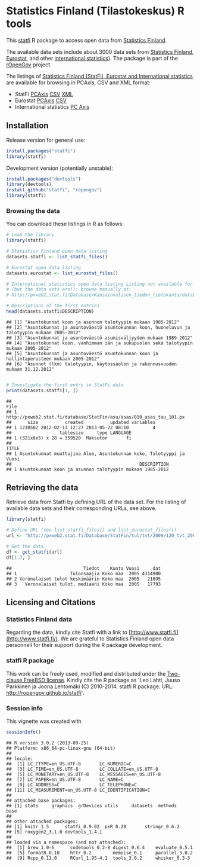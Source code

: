 <!--
%\VignetteEngine{knitr}
%\VignetteIndexEntry{An R Markdown Vignette made with knitr}
-->

Statistics Finland (Tilastokeskus) R tools
===========

This [statfi](http://ropengov.github.com/statfi) R package to access
open data from [Statistics
Finland](http://www.stat.fi/tup/tilastotietokannat/index_fi.html). 

The available data sets include about 3000 data sets from [Statistics
Finland](http://www.stat.fi/org/lainsaadanto/avoin_data.html),
[Eurostat](http://pxweb2.stat.fi/Database/Eurostat/databasetree_fi.asp),
and other [international
statistics](http://pxweb2.stat.fi/Database/Kansainvalisen_tiedon_tietokanta/databasetree_fi.asp)). The
package is part of the [rOpenGov](http://ropengov.github.io) project.

The listings of [Statistics Finland (StatFi), Eurostat and
International
statistics](http://www.stat.fi/org/lainsaadanto/avoin_data.html) are
available for browsing in PCAxis, CSV and XML format:

 * StatFi [PCAxis](http://pxweb2.stat.fi/database/StatFin/databasetree_fi.asp) [CSV](http://pxweb2.stat.fi/database/StatFin/StatFin_rap_csv.csv) [XML](http://pxweb2.stat.fi/database/StatFin/StatFin_rap_xml.csv)  
 * Eurostat [PCAxis](http://pxweb2.stat.fi/Database/Eurostat/databasetree_fi.asp) [CSV](http://pxweb2.stat.fi/database/StatFin/StatFin_rap.csv)  
 * International statistics [PC Axis](http://pxweb2.stat.fi/Database/Kansainvalisen_tiedon_tietokanta/databasetree_fi.asp)


## Installation

Release version for general use:


```r
install.packages("statfi")
library(statfi)
```


Development version (potentially unstable):


```r
install.packages("devtools")
library(devtools)
install_github("statfi", "ropengov")
library(statfi)
```



### Browsing the data

You can download these listings in R as follows:


```r
# Load the library
library(statfi)

# Statistics Finland open data listing
datasets.statfi <- list_statfi_files()

# Eurostat open data listing
datasets.eurostat <- list_eurostat_files()

# International statistics open data listing Listing not available for R
# (but the data sets are!); browse manually at:
# http://pxweb2.stat.fi/Database/Kansainvalisen_tiedon_tietokanta/databasetree_fi.asp

# Descriptions of the first entries
head(datasets.statfi$DESCRIPTION)
```

```
## [1] "Asuntokunnat koon ja asunnon talotyypin mukaan 1985-2012"                                 
## [2] "Asuntokunnat ja asuntoväestö asuntokunnan koon, huoneluvun ja talotyypin mukaan 2005-2012"
## [3] "Asuntokunnat ja asuntoväestö asumisväljyyden mukaan 1989-2012"                            
## [4] "Asuntokunnat koon, vanhimman iän ja sukupuolen sekä talotyypin mukaan 2005-2012"          
## [5] "Asuntokunnat ja asuntoväestö asuntokunnan koon ja hallintaperusteen mukaan 2005-2012"     
## [6] "Asunnot (lkm) talotyypin, käytössäolon ja rakennusvuoden mukaan 31.12.2012"
```

```r

# Investigate the first entry in StatFi data
print(datasets.statfi[1, ])
```

```
##                                                                  File
## 1 http://pxweb2.stat.fi/database/StatFin/asu/asas/010_asas_tau_101.px
##      size          created          updated variables
## 1 1230502 2012-02-13 12:27 2013-05-22 08:10         4
##                  tablesize     type LANGUAGE
## 1 (321x8x5) x 28 = 359520  Maksuton       fi
##                                                                  TITLE
## 1 Asuntokunnat muuttujina Alue, Asuntokunnan koko, Talotyyppi ja Vuosi
##                                                DESCRIPTION
## 1 Asuntokunnat koon ja asunnon talotyypin mukaan 1985-2012
```


## Retrieving the data

Retrieve data from Statfi by defining URL of the data set. For the
listing of available data sets and their corresponding URLs, see
above.


```r
library(statfi)

# Define URL (see list_statfi_files() and list_eurostat_files())
url <- "http://pxweb2.stat.fi/Database/StatFin/tul/tvt/2009/120_tvt_2009_2011-02-18_tau_112_fi.px"

# Get the data
df <- get_statfi(url)
df[1:3, ]
```

```
##                           Tiedot    Kunta Vuosi     dat
## 1                    Tulonsaajia Koko maa  2005 4314900
## 2 Veronalaiset tulot keskimäärin Koko maa  2005   21695
## 3   Veronalaiset tulot, mediaani Koko maa  2005   17793
```



## Licensing and Citations

### Statistics Finland data

Regarding the data, kindly cite Statfi with a link to
[http://www.statfi.fi](http://www.statfi.fi/). We are grateful to
Statistics Finland open data personnell for their support during the R
package development.

### statfi R package

This work can be freely used, modified and distributed under the
[Two-clause FreeBSD
license](http://en.wikipedia.org/wiki/BSD\_licenses). Kindly cite the
R package as 'Leo Lahti, Juuso Parkkinen ja Joona Lehtomäki (C)
2010-2014. statfi R package. URL: http://ropengov.github.io/statfi'.


### Session info

This vignette was created with


```r
sessionInfo()
```

```
## R version 3.0.2 (2013-09-25)
## Platform: x86_64-pc-linux-gnu (64-bit)
## 
## locale:
##  [1] LC_CTYPE=en_US.UTF-8       LC_NUMERIC=C              
##  [3] LC_TIME=en_US.UTF-8        LC_COLLATE=en_US.UTF-8    
##  [5] LC_MONETARY=en_US.UTF-8    LC_MESSAGES=en_US.UTF-8   
##  [7] LC_PAPER=en_US.UTF-8       LC_NAME=C                 
##  [9] LC_ADDRESS=C               LC_TELEPHONE=C            
## [11] LC_MEASUREMENT=en_US.UTF-8 LC_IDENTIFICATION=C       
## 
## attached base packages:
## [1] stats     graphics  grDevices utils     datasets  methods   base     
## 
## other attached packages:
## [1] knitr_1.5      statfi_0.9.02  pxR_0.29       stringr_0.6.2 
## [5] roxygen2_3.1.0 devtools_1.4.1
## 
## loaded via a namespace (and not attached):
##  [1] brew_1.0-6      codetools_0.2-8 digest_0.6.4    evaluate_0.5.1 
##  [5] formatR_0.10    httr_0.2        memoise_0.1     parallel_3.0.2 
##  [9] Rcpp_0.11.0     RCurl_1.95-4.1  tools_3.0.2     whisker_0.3-3
```

